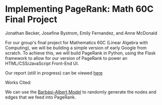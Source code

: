 # Implementing PageRank: Math 60C Final Project

Jonathan Becker, Josefine Bystrom, Emily Fernandez, and Anne McDonald

For our group's final project for Mathematics 60C (Linear Algebra with Computing), we will be building a simple version of early Google from scratch. To achieve this, we will build PageRank in Python, using the Flask framework to allow for our version of PageRank to power an HTML/CSS/JavaScript Front-End UI.

Our report (still in progress) can be viewed [here](https://docs.google.com/document/d/168w26zSdbw315mUQQL3IvprTDNY20_Jo_DBG9arYQ1M/edit?usp=sharing)


Works Cited:

We can use the [Barbási-Albert Model](https://networkx.org/documentation/stable/reference/generated/networkx.generators.random_graphs.barabasi_albert_graph.html) to randomly generate the nodes and edges that we feed into PageRank.
